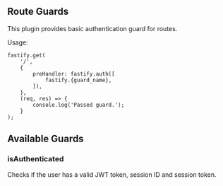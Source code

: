 ## Route Guards
This plugin provides basic authentication guard for routes.

Usage:
```
fastify.get(
    '/',
    {
        preHandler: fastify.auth([
            fastify.{guard_name},
        ]),
    },
    (req, res) => {
        console.log('Passed guard.');
    }
);
```

## Available Guards
### isAuthenticated
Checks if the user has a valid JWT token, session ID and session token.